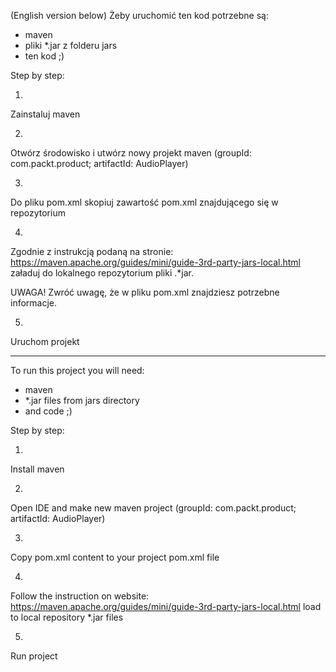 (English version below)
Żeby uruchomić ten kod potrzebne są:

- maven
- pliki *.jar z folderu jars
- ten kod ;)

Step by step:

1)
Zainstaluj maven

2)
Otwórz środowisko i utwórz nowy projekt maven (groupId: com.packt.product; artifactId: AudioPlayer)

3)
Do pliku pom.xml skopiuj zawartość pom.xml znajdującego się w repozytorium

4)
Zgodnie z instrukcją podaną na stronie: https://maven.apache.org/guides/mini/guide-3rd-party-jars-local.html
załaduj do lokalnego repozytorium pliki .*jar.

UWAGA!
Zwróć uwagę, że w pliku pom.xml znajdziesz potrzebne informacje.

5)
Uruchom projekt


----------------------------------



To run this project you will need:

- maven
- *.jar files from jars directory
- and code ;)

Step by step:

1)
Install maven

2)
Open IDE and make new maven project (groupId: com.packt.product; artifactId: AudioPlayer)

3)
Copy pom.xml content to your project pom.xml file

4)
Follow the instruction on website: https://maven.apache.org/guides/mini/guide-3rd-party-jars-local.html
load to local repository *.jar files

5)
Run project
